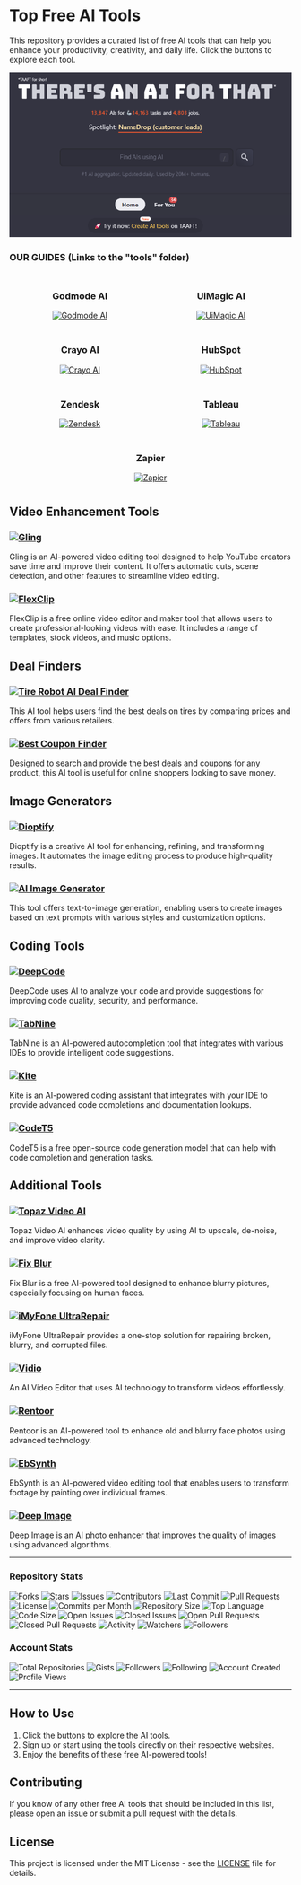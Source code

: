 # Top Free AI Tools

This repository provides a curated list of free AI tools that can help you enhance your productivity, creativity, and daily life. Click the buttons to explore each tool.

<p align="center">
  <img src="theres_an_ai_for_that.com.png" alt="There's An AI For That">
</p>

### OUR GUIDES (Links to the "tools" folder)

<div style="display: flex; flex-wrap: wrap; justify-content: center;">

  <div style="flex: 1; min-width: 200px; max-width: 300px; padding: 10px; text-align: center;">
    <h3>Godmode AI</h3>
    <a href="TOOLS/GODMODE.md">
      <img src="https://img.shields.io/badge/Explore-Godmode_AI-brightgreen?style=for-the-badge&logo=godmode" alt="Godmode AI">
    </a>
  </div>

  <div style="flex: 1; min-width: 200px; max-width: 300px; padding: 10px; text-align: center;">
    <h3>UiMagic AI</h3>
    <a href="TOOLS/UI-MAGIC.md">
      <img src="https://img.shields.io/badge/Explore-UiMagic_AI-brightgreen?style=for-the-badge&logo=uimagic" alt="UiMagic AI">
    </a>
  </div>

  <div style="flex: 1; min-width: 200px; max-width: 300px; padding: 10px; text-align: center;">
    <h3>Crayo AI</h3>
    <a href="TOOLS/CRAYO-AI.md">
      <img src="https://img.shields.io/badge/Explore-Crayo_AI-brightgreen?style=for-the-badge&logo=crayo" alt="Crayo AI">
    </a>
  </div>

  <div style="flex: 1; min-width: 200px; max-width: 300px; padding: 10px; text-align: center;">
    <h3>HubSpot</h3>
    <a href="TOOLS/HUBSPOT.md">
      <img src="https://img.shields.io/badge/Explore-HubSpot-brightgreen?style=for-the-badge&logo=hubspot" alt="HubSpot">
    </a>
  </div>

  <div style="flex: 1; min-width: 200px; max-width: 300px; padding: 10px; text-align: center;">
    <h3>Zendesk</h3>
    <a href="TOOLS/ZENDESK.md">
      <img src="https://img.shields.io/badge/Explore-Zendesk-brightgreen?style=for-the-badge&logo=zendesk" alt="Zendesk">
    </a>
  </div>

  <div style="flex: 1; min-width: 200px; max-width: 300px; padding: 10px; text-align: center;">
    <h3>Tableau</h3>
    <a href="TOOLS/TABLEAU.md">
      <img src="https://img.shields.io/badge/Explore-Tableau-brightgreen?style=for-the-badge&logo=tableau" alt="Tableau">
    </a>
  </div>

  <div style="flex: 1; min-width: 200px; max-width: 300px; padding: 10px; text-align: center;">
    <h3>Zapier</h3>
    <a href="TOOLS/ZAPIER.md">
      <img src="https://img.shields.io/badge/Explore-Zapier-brightgreen?style=for-the-badge&logo=zapier" alt="Zapier">
    </a>
  </div>

</div>



## Video Enhancement Tools

### [![Gling](https://img.shields.io/badge/Explore-Gling-brightgreen)](https://theresanaiforthat.com/tool/gling)
Gling is an AI-powered video editing tool designed to help YouTube creators save time and improve their content. It offers automatic cuts, scene detection, and other features to streamline video editing.

### [![FlexClip](https://img.shields.io/badge/Explore-FlexClip-brightgreen)](https://theresanaiforthat.com/tool/flexclip)
FlexClip is a free online video editor and maker tool that allows users to create professional-looking videos with ease. It includes a range of templates, stock videos, and music options.

## Deal Finders

### [![Tire Robot AI Deal Finder](https://img.shields.io/badge/Explore-Tire_Robot_AI_Deal_Finder-brightgreen)](https://theresanaiforthat.com/tool/tire-robot-ai-deal-finder)
This AI tool helps users find the best deals on tires by comparing prices and offers from various retailers.

### [![Best Coupon Finder](https://img.shields.io/badge/Explore-Best_Coupon_Finder-brightgreen)](https://theresanaiforthat.com/tool/best-coupon-finder)
Designed to search and provide the best deals and coupons for any product, this AI tool is useful for online shoppers looking to save money.

## Image Generators

### [![Dioptify](https://img.shields.io/badge/Explore-Dioptify-brightgreen)](https://theresanaiforthat.com/tool/dioptify)
Dioptify is a creative AI tool for enhancing, refining, and transforming images. It automates the image editing process to produce high-quality results.

### [![AI Image Generator](https://img.shields.io/badge/Explore-AI_Image_Generator-brightgreen)](https://theresanaiforthat.com/tool/ai-image-generator)
This tool offers text-to-image generation, enabling users to create images based on text prompts with various styles and customization options.

## Coding Tools

### [![DeepCode](https://img.shields.io/badge/Explore-DeepCode-brightgreen)](https://www.deepcode.ai/)
DeepCode uses AI to analyze your code and provide suggestions for improving code quality, security, and performance.

### [![TabNine](https://img.shields.io/badge/Explore-TabNine-brightgreen)](https://www.tabnine.com/)
TabNine is an AI-powered autocompletion tool that integrates with various IDEs to provide intelligent code suggestions.

### [![Kite](https://img.shields.io/badge/Explore-Kite-brightgreen)](https://www.kite.com/)
Kite is an AI-powered coding assistant that integrates with your IDE to provide advanced code completions and documentation lookups.

### [![CodeT5](https://img.shields.io/badge/Explore-CodeT5-brightgreen)](https://huggingface.co/Salesforce/codet5-base)
CodeT5 is a free open-source code generation model that can help with code completion and generation tasks.

## Additional Tools

### [![Topaz Video AI](https://img.shields.io/badge/Explore-Topaz_Video_AI-brightgreen)](https://theresanaiforthat.com/tool/topaz-video-ai)
Topaz Video AI enhances video quality by using AI to upscale, de-noise, and improve video clarity.

### [![Fix Blur](https://img.shields.io/badge/Explore-Fix_Blur-brightgreen)](https://theresanaiforthat.com/tool/fix-blur)
Fix Blur is a free AI-powered tool designed to enhance blurry pictures, especially focusing on human faces.

### [![iMyFone UltraRepair](https://img.shields.io/badge/Explore-iMyFone_UltraRepair-brightgreen)](https://theresanaiforthat.com/tool/imyfone-ultrarepair)
iMyFone UltraRepair provides a one-stop solution for repairing broken, blurry, and corrupted files.

### [![Vidio](https://img.shields.io/badge/Explore-Vidio-brightgreen)](https://theresanaiforthat.com/tool/vidio)
An AI Video Editor that uses AI technology to transform videos effortlessly.

### [![Rentoor](https://img.shields.io/badge/Explore-Rentoor-brightgreen)](https://theresanaiforthat.com/tool/rentoor)
Rentoor is an AI-powered tool to enhance old and blurry face photos using advanced technology.

### [![EbSynth](https://img.shields.io/badge/Explore-EbSynth-brightgreen)](https://theresanaiforthat.com/tool/ebsynth)
EbSynth is an AI-powered video editing tool that enables users to transform footage by painting over individual frames.

### [![Deep Image](https://img.shields.io/badge/Explore-Deep_Image-brightgreen)](https://theresanaiforthat.com/tool/deep-image)
Deep Image is an AI photo enhancer that improves the quality of images using advanced algorithms.

---

### Repository Stats

![Forks](https://img.shields.io/github/forks/TMHSDigital/awesome-ai-tools?style=for-the-badge)
![Stars](https://img.shields.io/github/stars/TMHSDigital/awesome-ai-tools?style=for-the-badge)
![Issues](https://img.shields.io/github/issues/TMHSDigital/awesome-ai-tools?style=for-the-badge)
![Contributors](https://img.shields.io/github/contributors/TMHSDigital/awesome-ai-tools?style=for-the-badge)
![Last Commit](https://img.shields.io/github/last-commit/TMHSDigital/awesome-ai-tools?style=for-the-badge)
![Pull Requests](https://img.shields.io/github/issues-pr/TMHSDigital/awesome-ai-tools?style=for-the-badge)
![License](https://img.shields.io/github/license/TMHSDigital/awesome-ai-tools?style=for-the-badge)
![Commits per Month](https://img.shields.io/github/commit-activity/m/TMHSDigital/awesome-ai-tools?style=for-the-badge)
![Repository Size](https://img.shields.io/github/repo-size/TMHSDigital/awesome-ai-tools?style=for-the-badge)
![Top Language](https://img.shields.io/github/languages/top/TMHSDigital/awesome-ai-tools?style=for-the-badge)
![Code Size](https://img.shields.io/github/languages/code-size/TMHSDigital/awesome-ai-tools?style=for-the-badge)
![Open Issues](https://img.shields.io/github/issues-raw/TMHSDigital/awesome-ai-tools?style=for-the-badge)
![Closed Issues](https://img.shields.io/github/issues-closed/TMHSDigital/awesome-ai-tools?style=for-the-badge)
![Open Pull Requests](https://img.shields.io/github/issues-pr-raw/TMHSDigital/awesome-ai-tools?style=for-the-badge)
![Closed Pull Requests](https://img.shields.io/github/issues-pr-closed/TMHSDigital/awesome-ai-tools?style=for-the-badge)
![Activity](https://img.shields.io/github/commit-activity/y/TMHSDigital/awesome-ai-tools?style=for-the-badge)
![Watchers](https://img.shields.io/github/watchers/TMHSDigital/awesome-ai-tools?style=for-the-badge)
![Followers](https://img.shields.io/github/followers/TMHSDigital?style=for-the-badge)

### Account Stats

![Total Repositories](https://img.shields.io/badge/dynamic/json?color=blue&style=for-the-badge&label=Total%20Repositories&query=public_repos&url=https://api.github.com/users/TMHSDigital)
![Gists](https://img.shields.io/badge/dynamic/json?color=blue&style=for-the-badge&label=Gists&query=public_gists&url=https://api.github.com/users/TMHSDigital)
![Followers](https://img.shields.io/github/followers/TMHSDigital?style=for-the-badge)
![Following](https://img.shields.io/github/following/TMHSDigital?style=for-the-badge)
![Account Created](https://img.shields.io/badge/dynamic/json?color=blue&style=for-the-badge&label=Account%20Created&query=created_at&url=https://api.github.com/users/TMHSDigital)
![Profile Views](https://komarev.com/ghpvc/?username=TMHSDigital&color=green&style=for-the-badge)

---

## How to Use

1. Click the buttons to explore the AI tools.
2. Sign up or start using the tools directly on their respective websites.
3. Enjoy the benefits of these free AI-powered tools!

## Contributing

If you know of any other free AI tools that should be included in this list, please open an issue or submit a pull request with the details.

## License

This project is licensed under the MIT License - see the [LICENSE](LICENSE) file for details.
